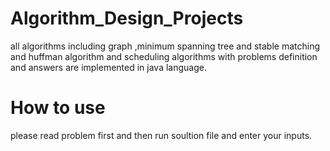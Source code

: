 # Algorithm_Design_Projects
all algorithms including graph ,minimum spanning tree and stable matching and huffman algorithm and scheduling algorithms with problems definition and answers are implemented in java language.
# How to use
please read problem first and then run soultion file and enter your inputs.
